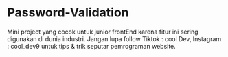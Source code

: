 # Password-Validation
Mini project yang cocok untuk junior frontEnd karena fitur ini sering digunakan di dunia industri.
Jangan lupa follow Tiktok : cool Dev, Instagram : cool_dev9 untuk tips & trik seputar pemrograman website.
